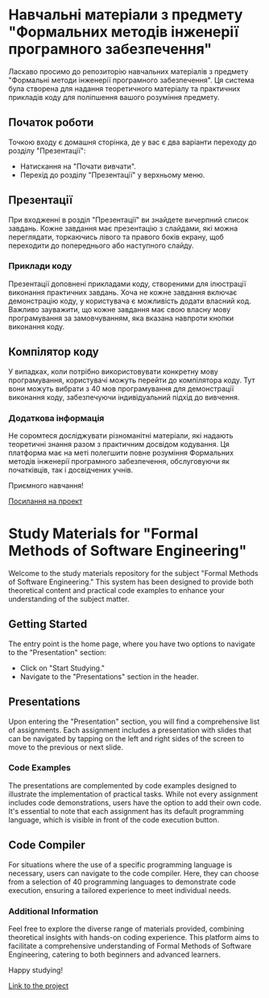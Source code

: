 # Навчальні матеріали з предмету "Формальних методів інженерії програмного забезпечення"

Ласкаво просимо до репозиторію навчальних матеріалів з предмету "Формальні методи інженерії програмного забезпечення". Ця система була створена для надання теоретичного матеріалу та практичних прикладів коду для поліпшення вашого розуміння предмету.

## Початок роботи

Точкою входу є домашня сторінка, де у вас є два варіанти переходу до розділу "Презентації":
- Натискання на "Почати вивчати".
- Перехід до розділу "Презентації" у верхньому меню.

## Презентації

При входженні в розділ "Презентації" ви знайдете вичерпний список завдань. Кожне завдання має презентацію з слайдами, які можна переглядати, торкаючись лівого та правого боків екрану, щоб переходити до попереднього або наступного слайду.

### Приклади коду

Презентації доповнені прикладами коду, створеними для ілюстрації виконання практичних завдань. Хоча не кожне завдання включає демонстрацію коду, у користувача є можливість додати власний код. Важливо зауважити, що кожне завдання має свою власну мову програмування за замовчуванням, яка вказана навпроти кнопки виконання коду.

## Компілятор коду

У випадках, коли потрібно використовувати конкретну мову програмування, користувачі можуть перейти до компілятора коду. Тут вони можуть вибрати з 40 мов програмування для демонстрації виконання коду, забезпечуючи індивідуальний підхід до вивчення.

### Додаткова інформація

Не соромтеся досліджувати різноманітні матеріали, які надають теоретичні знання разом з практичним досвідом кодування. Ця платформа має на меті полегшити повне розуміння Формальних методів інженерії програмного забезпечення, обслуговуючи як початківців, так і досвідчених учнів.

Приємного навчання!

[Посилання на проект](https://vladyslavstarichenko.github.io/fmipz/)

# Study Materials for "Formal Methods of Software Engineering"

Welcome to the study materials repository for the subject "Formal Methods of Software Engineering." This system has been designed to provide both theoretical content and practical code examples to enhance your understanding of the subject matter.

## Getting Started

The entry point is the home page, where you have two options to navigate to the "Presentation" section:
- Click on "Start Studying."
- Navigate to the "Presentations" section in the header.

## Presentations

Upon entering the "Presentation" section, you will find a comprehensive list of assignments. Each assignment includes a presentation with slides that can be navigated by tapping on the left and right sides of the screen to move to the previous or next slide.

### Code Examples

The presentations are complemented by code examples designed to illustrate the implementation of practical tasks. While not every assignment includes code demonstrations, users have the option to add their own code. It's essential to note that each assignment has its default programming language, which is visible in front of the code execution button.

## Code Compiler

For situations where the use of a specific programming language is necessary, users can navigate to the code compiler. Here, they can choose from a selection of 40 programming languages to demonstrate code execution, ensuring a tailored experience to meet individual needs.

### Additional Information

Feel free to explore the diverse range of materials provided, combining theoretical insights with hands-on coding experience. This platform aims to facilitate a comprehensive understanding of Formal Methods of Software Engineering, catering to both beginners and advanced learners.

Happy studying!

[Link to the project](https://vladyslavstarichenko.github.io/fmipz/)